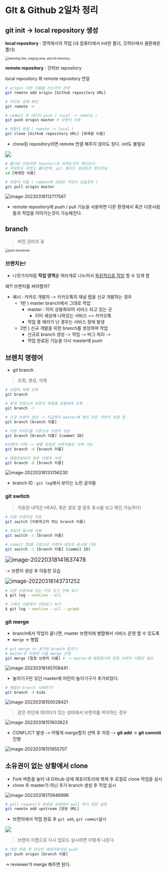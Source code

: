 # GIt & Github 2일차 정리

## git init -> local repository  생성



**local repository** : 영역에서의 작업 (내 컴퓨터에서 init한 폴더, 깃허브에서 클론해온 폴더)

<img src="https://git-scm.com/book/en/v2/images/areas.png" alt="Working tree, staging area, and Git directory." style="zoom: 67%;" />



**remote repository** : 깃허브 repository



local repository 와 remote repository 연걸

```bash
# origin 이란 이름을 쓰는것이 관례
git remote add origin [Github repository URL]

# 리모트 상태 확인
git remote -v
```



```bash
# commit 된 데이터 push ( local -> remote )
git push origin master # 상향식 이동
```

```bash
# 하향식 연결 ( remote -> local )
git clone [Github repository URL] [복제할 이름]
```

- clone된 repository라면 remote 연결 해주지 않아도 된다. init도 불필요

<img src="images/Git_Day02/image-20220318104808758.png?raw=true" style="zoom:120%;" />



```bash 
# 폴더로 이동하면 (master)로 바뀌는것이 확인된다.
# 리모트도 되었고 폴더안에 .git 폴더도 생성된것 확인가능
cd [복제한 이름]
```



```bash
# 하향식 이동 ( remote에 새로운 커밋이 있을경우 )
git pull origin master
```

![image-20220318112717567](images/Git_Day02/image-20220318112717567.png?raw=true)



- remote repository에 push / pull 기능을 사용하면 다른 환경에서 혹은 다른사람들과 작업을 이어가는것이 가능해진다.

  

## branch

> 버전 관리의 꽃

<img src="https://media.vlpt.us/images/jaeseok-go/post/e54cc0bc-f519-42ed-8be3-c2683687d987/image.png" alt="post-thumbnail" style="zoom: 67%;" />

### 브랜치는!

- 나뭇가지처럼 **작업 영역**을 여러개로 나누어서 <u>독립적으로 작업</u> 할 수 있게 함

왜?! 브랜치를 써야할까?

- 예시 : 카카오 개발자 -> 카카오톡의 채널 탭을 신규 개발하는 경우
  - 1번 ) master branch에서 그대로 작업
    - master : 이미 상용화되어 서비스 되고 있는 곳
      - 이미 세상에 나와있는 서비스 => 카카오톡
    - 작업 중 에러가 난 경우는 서비스 장애 발생
  - 2번 ) 신규 개발을 위한 branch를 생성하여 작업
    - 신규로 branch 생성 -> 작업 -> 버그 처리 ->
    - 작업 완료된 기능을 다시 master에 push



## 브랜치 명령어

- git branch

> 조회, 생성, 삭제

```bash
# 브랜치 목록 조회
git branch

# 원격 저장소의 브랜치 목록을 포함하여 조회
git branch -r

# 신규 브랜치 생성 -> 지금까지 master에 쌓인 모든 커밋이 포함 된
git branch [branch 이름]

# 커밋 아이디를 기준으로 브랜치 생성
git branch [branch 이름] [commet ID]

#브랜치 삭제 -> 병합 완료된 브랜치들만 삭제 가능
git branch -d [branch 이름]

# 병합완료되지 않은 브랜치 삭제
git branch -D [branch 이름]
```



![image-20220318133156230](images/Git_Day02/image-20220318133156230.png?raw=true)

- branch ID :  `git log`에서 보이는 노란 글자들

### git switch

> 이동한 내역은 HEAD, 혹은 경로 옆 괄호 표시를 보고 확인 가능하다!

```bash
# 다른 브랜치로 이동
git switch [이동하고자 하는 branch 이름]

# 생성과 동시에 이동
git switch -c [branch 이름]

# commit ID를 기준으로 브랜치 생성과 동시에 이동
git switch -c [branch 이름] [commit ID]
```



<img src="images/Git_Day02/image-20220318141637478.png?raw=true" alt="image-20220318141637478" style="zoom:130%;" />

-> 브랜치 생성 후 이동한 모습



<img src="images/Git_Day02/image-20220318143731252.png?raw=true" alt="image-20220318143731252" style="zoom:120%;" />



```bash
# 다른 브랜치에 있는 커밋 로그 전체 보기
$ git log --oneline --all

# 그래프 이용해서 커밋로그 보기
$ git log --oneline --all --graph
```



### git merge

- branch에서 작업이 끝나면,  master 브랜치에 병합해서 서비스 운영 할 수 있도록
- `merge` -> 병합

```bash
# git merge => 분기된 branch 합치기
# master로 이동한 다음 merge 진행
git merge [합칠 브랜치 이름] # -> master에 병합할거라 합칠 브랜치 이름만 필요
```



![image-20220318145708441](images/Git_Day02/image-20220318145708441.png?raw=true)

- 놀이기구만 있던 master에 어린이 놀이기구가 추가되었다.

  

```bash
# 병합된 branch 삭제하기!
git branch -d kids
```



![image-20220318150028421](images/Git_Day02/image-20220318150028421.png?raw=true)





> 같은 라인에 데이터가 있는 상태에서 브랜치를 머지하는 경우

![image-20220318151603823](images/Git_Day02/image-20220318151603823.png?raw=true)

- CONFLICT 발생 -> 어떻게 merge할지 선택 후 저장 ->  **git add** -> **git commit** 진행

![image-20220318151955707](images/Git_Day02/image-20220318151955707.png?raw=true)



## 소유권이 없는 상황에서 clone

- Fork 버튼을 눌러 내 Github 상에 레포지토리에 복제 후 로컬로 clone 작업을 실시
- clone 후 master가 아닌 추가 branch 생성 후 작업 실시

![image-20220318170946996](images/Git_Day02/image-20220318170946996.png?raw=true)

```bash
# pull request가 완료된 상태에서 pull 하기 위한 설정
git remote add upstream [원본 URL]
```

- 브랜치에서 작업 완료 후 `git add`, `git commit`실시

<img src="images/Git_Day02/image-20220318171729602.png?raw=true" style="zoom:120%;" />

> 브랜치 이름으로 다시 업로드 실시하면 이렇게 나온다.



```bash
# 작업 완료 후 리모트 레포지토리로 push
git push origin [branch 이름]
```

-> reviewer가 merge 해주면 된다. 

